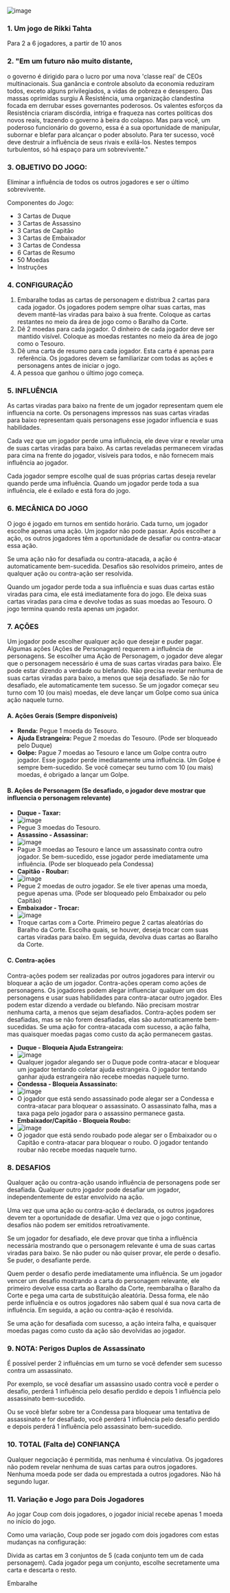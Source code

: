 ![image](https://github.com/victorgsp/Regras-Jogos/assets/8069168/7a9a4e14-ea61-4548-8b99-2eead0ed3e6a)

### 1. Um jogo de Rikki Tahta
Para 2 a 6 jogadores, a partir de 10 anos

### 2. "Em um futuro não muito distante, 
o governo é dirigido para o lucro por uma nova 'classe real' de CEOs multinacionais. 
Sua ganância e controle absoluto da economia reduziram todos, exceto alguns privilegiados, a vidas de pobreza e desespero. 
Das massas oprimidas surgiu A Resistência, uma organização clandestina focada em derrubar esses governantes poderosos. 
Os valentes esforços da Resistência criaram discórdia, intriga e fraqueza nas cortes políticas dos novos reais, trazendo o governo à beira do colapso. 
Mas para você, um poderoso funcionário do governo, essa é a sua oportunidade de manipular, subornar e blefar para alcançar o poder absoluto. 
Para ter sucesso, você deve destruir a influência de seus rivais e exilá-los. 
Nestes tempos turbulentos, só há espaço para um sobrevivente."

### 3. OBJETIVO DO JOGO:
Eliminar a influência de todos os outros jogadores e ser o último sobrevivente.

Componentes do Jogo:
- 3 Cartas de Duque
- 3 Cartas de Assassino
- 3 Cartas de Capitão
- 3 Cartas de Embaixador
- 3 Cartas de Condessa
- 6 Cartas de Resumo
- 50 Moedas
- Instruções

### 4. CONFIGURAÇÃO
1. Embaralhe todas as cartas de personagem e distribua 2 cartas para cada jogador. Os jogadores podem sempre olhar suas cartas, mas devem mantê-las viradas para baixo à sua frente. Coloque as cartas restantes no meio da área de jogo como o Baralho da Corte.
2. Dê 2 moedas para cada jogador. O dinheiro de cada jogador deve ser mantido visível. Coloque as moedas restantes no meio da área de jogo como o Tesouro.
3. Dê uma carta de resumo para cada jogador. Esta carta é apenas para referência. Os jogadores devem se familiarizar com todas as ações e personagens antes de iniciar o jogo.
4. A pessoa que ganhou o último jogo começa.

### 5. INFLUÊNCIA
As cartas viradas para baixo na frente de um jogador representam quem ele influencia na corte. Os personagens impressos nas suas cartas viradas para baixo representam quais personagens esse jogador influencia e suas habilidades. 

Cada vez que um jogador perde uma influência, ele deve virar e revelar uma de suas cartas viradas para baixo. As cartas reveladas permanecem viradas para cima na frente do jogador, visíveis para todos, e não fornecem mais influência ao jogador. 

Cada jogador sempre escolhe qual de suas próprias cartas deseja revelar quando perde uma influência. Quando um jogador perde toda a sua influência, ele é exilado e está fora do jogo.

### 6. MECÂNICA DO JOGO
O jogo é jogado em turnos em sentido horário. Cada turno, um jogador escolhe apenas uma ação. Um jogador não pode passar. Após escolher a ação, os outros jogadores têm a oportunidade de desafiar ou contra-atacar essa ação. 

Se uma ação não for desafiada ou contra-atacada, a ação é automaticamente bem-sucedida. Desafios são resolvidos primeiro, antes de qualquer ação ou contra-ação ser resolvida. 

Quando um jogador perde toda a sua influência e suas duas cartas estão viradas para cima, ele está imediatamente fora do jogo. Ele deixa suas cartas viradas para cima e devolve todas as suas moedas ao Tesouro. O jogo termina quando resta apenas um jogador.

### 7. AÇÕES
Um jogador pode escolher qualquer ação que desejar e puder pagar. Algumas ações (Ações de Personagem) requerem a influência de personagens. Se escolher uma Ação de Personagem, o jogador deve alegar que o personagem necessário é uma de suas cartas viradas para baixo. Ele pode estar dizendo a verdade ou blefando. Não precisa revelar nenhuma de suas cartas viradas para baixo, a menos que seja desafiado. Se não for desafiado, ele automaticamente tem sucesso. Se um jogador começar seu turno com 10 (ou mais) moedas, ele deve lançar um Golpe como sua única ação naquele turno.

#### A. Ações Gerais (Sempre disponíveis)
- **Renda:** Pegue 1 moeda do Tesouro.
- **Ajuda Estrangeira:** Pegue 2 moedas do Tesouro. (Pode ser bloqueado pelo Duque)
- **Golpe:** Pague 7 moedas ao Tesouro e lance um Golpe contra outro jogador. Esse jogador perde imediatamente uma influência. Um Golpe é sempre bem-sucedido. Se você começar seu turno com 10 (ou mais) moedas, é obrigado a lançar um Golpe.

#### B. Ações de Personagem (Se desafiado, o jogador deve mostrar que influencia o personagem relevante)
- **Duque - Taxar:**
- ![image](https://github.com/victorgsp/Regras-Jogos/assets/8069168/cbac5182-6c2c-47da-be76-4172b39a464e)
- Pegue 3 moedas do Tesouro.
- **Assassino - Assassinar:**
- ![image](https://github.com/victorgsp/Regras-Jogos/assets/8069168/bcadfe12-e199-4393-9fac-9a4f30ac44c3)
- Pague 3 moedas ao Tesouro e lance um assassinato contra outro jogador. Se bem-sucedido, esse jogador perde imediatamente uma influência. (Pode ser bloqueado pela Condessa)
- **Capitão - Roubar:**
- ![image](https://github.com/victorgsp/Regras-Jogos/assets/8069168/214b52e6-d7d3-4d84-a71f-92aad44f67f5)
- Pegue 2 moedas de outro jogador. Se ele tiver apenas uma moeda, pegue apenas uma. (Pode ser bloqueado pelo Embaixador ou pelo Capitão)
- **Embaixador - Trocar:**
- ![image](https://github.com/victorgsp/Regras-Jogos/assets/8069168/3129f9a6-0b90-47e5-afa4-96be21812e8e)
- Troque cartas com a Corte. Primeiro pegue 2 cartas aleatórias do Baralho da Corte. Escolha quais, se houver, deseja trocar com suas cartas viradas para baixo. Em seguida, devolva duas cartas ao Baralho da Corte.

#### C. Contra-ações
Contra-ações podem ser realizadas por outros jogadores para intervir ou bloquear a ação de um jogador. Contra-ações operam como ações de personagens. Os jogadores podem alegar influenciar qualquer um dos personagens e usar suas habilidades para contra-atacar outro jogador. Eles podem estar dizendo a verdade ou blefando. Não precisam mostrar nenhuma carta, a menos que sejam desafiados. Contra-ações podem ser desafiadas, mas se não forem desafiadas, elas são automaticamente bem-sucedidas. Se uma ação for contra-atacada com sucesso, a ação falha, mas quaisquer moedas pagas como custo da ação permanecem gastas.
- **Duque - Bloqueia Ajuda Estrangeira:**
- ![image](https://github.com/victorgsp/Regras-Jogos/assets/8069168/f91c7079-66a8-48c1-acbe-9c57690bc41f)
- Qualquer jogador alegando ser o Duque pode contra-atacar e bloquear um jogador tentando coletar ajuda estrangeira. O jogador tentando ganhar ajuda estrangeira não recebe moedas naquele turno.
- **Condessa - Bloqueia Assassinato:**
- ![image](https://github.com/victorgsp/Regras-Jogos/assets/8069168/bbcb71ed-4707-4987-92f7-6e5ae33d2f87)
- O jogador que está sendo assassinado pode alegar ser a Condessa e contra-atacar para bloquear o assassinato. O assassinato falha, mas a taxa paga pelo jogador para o assassino permanece gasta.
- **Embaixador/Capitão - Bloqueia Roubo:**
- ![image](https://github.com/victorgsp/Regras-Jogos/assets/8069168/22a59a2d-a9b1-4fdd-aa4c-29b8e7d6efd1)
- O jogador que está sendo roubado pode alegar ser o Embaixador ou o Capitão e contra-atacar para bloquear o roubo. O jogador tentando roubar não recebe moedas naquele turno.

### 8. DESAFIOS
Qualquer ação ou contra-ação usando influência de personagens pode ser desafiada. Qualquer outro jogador pode desafiar um jogador, independentemente de estar envolvido na ação. 

Uma vez que uma ação ou contra-ação é declarada, os outros jogadores devem ter a oportunidade de desafiar. Uma vez que o jogo continue, desafios não podem ser emitidos retroativamente.

Se um jogador for desafiado, ele deve provar que tinha a influência necessária mostrando que o personagem relevante é uma de suas cartas viradas para baixo. Se não puder ou não quiser provar, ele perde o desafio. Se puder, o desafiante perde.

Quem perder o desafio perde imediatamente uma influência. Se um jogador vencer um desafio mostrando a carta do personagem relevante, ele primeiro devolve essa carta ao Baralho da Corte, reembaralha o Baralho da Corte e pega uma carta de substituição aleatória. Dessa forma, ele não perde influência e os outros jogadores não sabem qual é sua nova carta de influência. Em seguida, a ação ou contra-ação é resolvida.

Se uma ação for desafiada com sucesso, a ação inteira falha, e quaisquer moedas pagas como custo da ação são devolvidas ao jogador.

### 9. NOTA: Perigos Duplos de Assassinato
É possível perder 2 influências em um turno se você defender sem sucesso contra um assassinato. 

Por exemplo, se você desafiar um assassino usado contra você e perder o desafio, perderá 1 influência pelo desafio perdido e depois 1 influência pelo assassinato bem-sucedido. 

Ou se você blefar sobre ter a Condessa para bloquear uma tentativa de assassinato e for desafiado, você perderá 1 influência pelo desafio perdido e depois perderá 1 influência pelo assassinato bem-sucedido.

### 10. TOTAL (Falta de) CONFIANÇA
Qualquer negociação é permitida, mas nenhuma é vinculativa. Os jogadores não podem revelar nenhuma de suas cartas para outros jogadores. Nenhuma moeda pode ser dada ou emprestada a outros jogadores. Não há segundo lugar.

### 11. Variação e Jogo para Dois Jogadores
Ao jogar Coup com dois jogadores, o jogador inicial recebe apenas 1 moeda no início do jogo. 

Como uma variação, Coup pode ser jogado com dois jogadores com estas mudanças na configuração:

Divida as cartas em 3 conjuntos de 5 (cada conjunto tem um de cada personagem). Cada jogador pega um conjunto, escolhe secretamente uma carta e descarta o resto. 

Embaralhe
